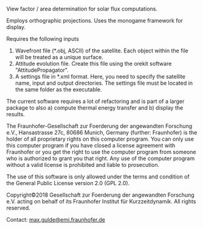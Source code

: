 View factor / area determination for solar flux computations.

Employs orthographic projections. Uses the monogame framework for display.

Requires the following inputs
 1. Wavefront file (*.obj, ASCII) of the satellite. Each object within the file
     will be treated as a unique surface.
 2. Attitude evolution file. Create this file using the orekit software
     "AttitudePropagator".
 3. A settings file in *.xml format. Here, you need to specify the satellite
     name, input and output directories. The settings file must be located in
     the same folder as the executable.
     
 The current software requires a lot of refactoring and is part of a larger package
 to also a) compute thermal energy transfer and b) display the results.

The Fraunhofer-Gesellschaft zur Foerderung der angewandten Forschung e.V.,
Hansastrasse 27c, 80686 Munich, Germany (further: Fraunhofer) is the holder
of all proprietary rights on this computer program. You can only use this
computer program if you have closed a license agreement with Fraunhofer or
you get the right to use the computer program from someone who is authorized
to grant you that right. Any use of the computer program without a valid
license is prohibited and liable to prosecution.

The use of this software is only allowed under the terms and condition of the
General Public License version 2.0 (GPL 2.0).

Copyright©2018 Gesellschaft zur Foerderung der angewandten Forschung e.V. acting
on behalf of its Fraunhofer Institut für  Kurzzeitdynamik. All rights reserved.

Contact: max.gulde@emi.fraunhofer.de
